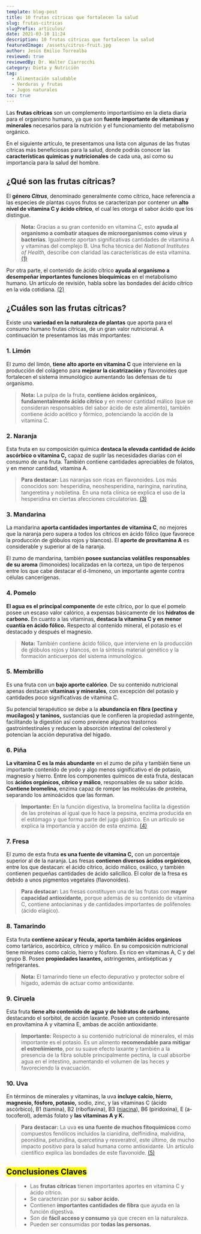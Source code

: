 ```yaml
---
template: blog-post
title: 10 frutas cítricas que fortalecen la salud
slug: frutas-citricas
slugPrefix: articulos/
date: 2021-03-10 11:24
description: 10 frutas cítricas que fortalecen la salud
featuredImage: /assets/citrus-fruit.jpg
author: Jesús Emilio Torrealba
reviewed: true
reviewedBy: Dr. Walter Ciarrocchi
category: Dieta y Nutrición
tag:
  - Alimentación saludable
  - Verduras y frutas
  - Jugos naturales
toc: true
---
```

<!--StartFragment-->

Las **frutas cítricas** son un complemento importantísimo en la dieta diaria para el organismo humano, ya que son **fuente importante de vitaminas y minerales** necesarios para la nutrición y el funcionamiento del metabolismo orgánico.

En el siguiente artículo, te presentamos una lista con algunas de las frutas cítricas más beneficiosas para la salud, donde podrás conocer las **características químicas y nutricionales** de cada una, así como su importancia para la salud del hombre.

## ¿Qué son las frutas cítricas?

El **género *Citrus***, denominado generalmente como cítrico, hace referencia a las especies de plantas cuyos frutos se caracterizan por contener un **alto nivel de vitamina C y ácido cítrico**, el cual les otorga el sabor ácido que los distingue.

> **Nota:** Gracias a su gran contenido en vitamina C, esto **ayuda al organismo a combatir ataques de microorganismos como virus y bacterias**. Igualmente aportan significativas cantidades de vitamina A y vitaminas del complejo B. Una ficha técnica del *National Institutes of Health,* describe con claridad las características de esta vitamina. [(1)](https://ods.od.nih.gov/pdf/factsheets/VitaminC-DatosEnEspanol.pdf)

Por otra parte, el contenido de ácido cítrico **ayuda al organismo a desempeñar importantes funciones bioquímicas** en el metabolismo humano. Un artículo de revisión, habla sobre las bondades del ácido cítrico en la vida cotidiana. [(2)](http://www.actaquimicamexicana.uadec.mx/articulos/12-4%20citricos.pdf)

## ¿Cuáles son las frutas cítricas?

Existe una **variedad en la naturaleza de plantas** que aporta para el consumo humano frutas cítricas, de un gran valor nutricional. A continuación te presentamos las más importantes:

### 1. Limón

El zumo del limón, **tiene alto aporte en vitamina C** que interviene en la producción del colágeno para **mejorar la cicatrización** y flavonoides que fortalecen el sistema inmunológico aumentando las defensas de tu organismo.

> **Nota:** La pulpa de la fruta, **contiene ácidos orgánicos, fundamentalmente ácido cítrico** y en menor cantidad málico (que se consideran responsables del sabor ácido de este alimento), también contiene ácido acético y fórmico, potenciando la acción de la vitamina C.

### 2. Naranja

Esta fruta en su composición química **destaca la elevada cantidad de ácido ascórbico o vitamina C,** capaz de suplir las necesidades diarias con el consumo de una fruta. También contiene cantidades apreciables de folatos, y en menor cantidad, vitamina A.

> **Para destacar:** Las naranjas son ricas en flavonoides. Los más conocidos son: hesperidina, neoshesperidina, naringina, narirutina, tangeretina y nobiletina. En una nota clínica se explica el uso de la hesperidina en ciertas afecciones circulatorias. [(3)](http://scielo.isciii.es/scielo.php?script=sci_arttext&pid=S0210-48062003000900012)

### 3. Mandarina

La mandarina **aporta cantidades importantes de vitamina C**, no mejores que la naranja pero supera a todos los cítricos en ácido fólico (que favorece la producción de glóbulos rojos y blancos). El **aporte de provitamina A** es considerable y superior al de la naranja.

El zumo de mandarina, también **posee sustancias volátiles** **responsables de su aroma** (limonoides) localizadas en la corteza, un tipo de terpenos entre los que cabe destacar el d-limoneno, un importante agente contra células cancerígenas.

### 4. Pomelo

**El agua es el principal componente** de este cítrico, por lo que el pomelo posee un escaso valor calórico, a expensas básicamente de los **hidratos de carbono.** En cuanto a las vitaminas, **destaca la vitamina C y en menor cuantía en ácido fólico.** Respecto al contenido mineral, el potasio es el destacado y después el magnesio.

> **Nota:** También contiene ácido fólico, que interviene en la producción de glóbulos rojos y blancos, en la síntesis material genético y la formación anticuerpos del sistema inmunológico.

### 5. Membrillo

Es una fruta con un **bajo aporte calórico**. De su contenido nutricional apenas destacan **vitaminas y minerales**, con excepción del potasio y cantidades poco significativas de vitamina C.

Su potencial terapéutico se debe a la **abundancia en fibra (pectina y mucílagos) y taninos,** sustancias que le confieren la propiedad astringente, facilitando la digestión así como previene algunos trastornos gastrointestinales y reducen la absorción intestinal del colesterol y potencian la acción depurativa del hígado.

### 6. Piña

**La vitamina C es la más abundante** en el zumo de piña y también tiene un importante contenido de yodo y algo menos significativo el de potasio, magnesio y hierro. Entre los componentes químicos de esta fruta, destacan los **ácidos orgánicos, cítrico y málico**, responsables de su sabor ácido. **Contiene bromelina**, enzima capaz de romper las moléculas de proteína, separando los aminoácidos que las forman.

> **Importante:** En la función digestiva, la bromelina facilita la digestión de las proteínas al igual que lo hace la pepsina, enzima producida en el estómago y que forma parte del jugo gástrico. En un artículo se explica la importancia y acción de esta enzima. [(4)](https://www.tandfonline.com/doi/pdf/10.1080/11358129609487552)

### 7. Fresa

El zumo de esta fruta **es una fuente de vitamina C,** con un porcentaje superior al de la naranja. Las fresas **contienen diversos ácidos orgánicos**, entre los que destacan: el ácido cítrico, ácido málico, oxálico, y también contienen pequeñas cantidades de ácido salicílico. El color de la fresa es debido a unos pigmentos vegetales (flavonoides).

> **Para destacar:** Las fresas constituyen una de las frutas con **mayor capacidad antioxidante,** porque además de su contenido de vitamina C, contiene antocianinas y de cantidades importantes de polifenoles (ácido elágico).

### 8. Tamarindo

Esta fruta **contiene azúcar y fécula, aporta también ácidos orgánicos** como tartárico, ascórbico, cítrico y málico. En su composición nutricional tiene minerales como calcio, hierro y fósforo. Es rico en vitaminas A, C y del grupo B. Posee **propiedades laxantes,** astringentes, antisépticas y refrigerantes.

> **Nota:** El tamarindo tiene un efecto depurativo y protector sobre el hígado, además de actuar como antioxidante.

### 9. Ciruela

Esta fruta **tiene alto contenido de agua y de hidratos de carbono**, destacando el sorbitol, de acción laxante. Posee un contenido interesante en provitamina A y vitamina E, ambas de acción antioxidante.

> **Importante:** Respecto a su contenido nutricional de minerales, el más importante es el potasio. Es un alimento **recomendable para mitigar el estreñimiento**, por su suave efecto laxante y también a la presencia de la fibra soluble principalmente pectina, la cual absorbe agua en el intestino, aumentando el volumen de las heces y favoreciendo la evacuación.

### 10. Uva

En términos de minerales y vitaminas, la uva **incluye calcio, hierro, magnesio, fósforo, potasio,** sodio, zinc, y las vitaminas C (ácido ascórbico), B1 (tiamina), B2 (riboflavina), B3 ([niacina](https://tuinfosalud.com/articulos/niacina)), B6 (piridoxina), E (a-tocoferol), además folato y **las vitaminas A y K.**

> **Para destacar:** La uva **es una fuente de muchos fitoquímicos** como compuestos fenólicos incluidos la cianidina, delfinidina, malvidina, peonidina, petunidina, quercetina y resveratrol, este último, de mucho impacto positivo para la salud humana como antioxidante. Un artículo científico explica las bondades de este flavonoide. [(5)](https://www.medigraphic.com/pdfs/revmedcoscen/rmc-2013/rmc134t.pdf)

## <mark>Conclusiones Claves</mark>

> * Las **frutas cítricas** tienen importantes aportes en vitamina C y ácido cítrico.
> * Se caracterizan por su **sabor ácido.**
> * Contienen **importantes cantidades de fibra** que ayuda en la función digestiva.
> * Son de **fácil acceso y consumo** ya que crecen en la naturaleza.
> * Pueden ser consumidas por **todas las personas.**

<!--EndFragment-->